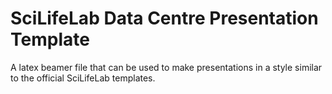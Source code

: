 # SciLifeLab Data Centre Presentation Template
A latex beamer file that can be used to make presentations in a style similar to the official SciLifeLab templates.